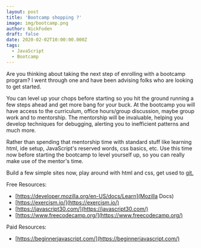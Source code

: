 ```yaml
---
layout: post
title: 'Bootcamp shopping ?'
image: img/bootcamp.png
author: NickFoden
draft: false
date: 2020-02-02T10:00:00.000Z
tags:
  - JavaScript
  - Bootcamp
---
```


Are you thinking about taking the next step of enrolling with a bootcamp program? I went through one and have been advising folks who are looking to get started.

You can level up your chops before starting so you hit the ground running a few steps ahead and get more bang for your buck. At the bootcamp you will have access to the curriculum, office hours/group discussion, maybe group work and to mentorship. The mentorship will be invaluable, helping you develop techniques for debugging, alerting you to inefficient patterns and much more.

Rather than spending that mentorship time with standard stuff like learning html, ide setup, JavaScript's reserved words, css basics, etc. Use this time now before starting the bootcamp to level yourself up, so you can really make use of the mentor's time.

Build a few simple sites now, play around with html and css, get used to [git.](https://try.github.io/)

Free Resources:

- [https://developer.mozilla.org/en-US/docs/Learn](Mozilla Docs)
- [https://exercism.io/](https://exercism.io/)
- [https://javascript30.com/](https://javascript30.com/)
- [https://www.freecodecamp.org/](https://www.freecodecamp.org/)

Paid Resources:

- [https://beginnerjavascript.com/](https://beginnerjavascript.com/)
